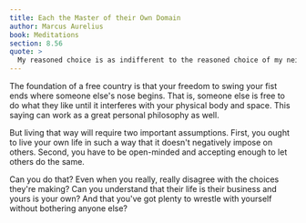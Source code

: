 ```yaml
---
title: Each the Master of their Own Domain
author: Marcus Aurelius
book: Meditations
section: 8.56
quote: >
  My reasoned choice is as indifferent to the reasoned choice of my neighbor, as to his breath and body. However much we've been made for cooperation, the ruling reason in each of us is master of its own affairs. If this weren't the case, the evil in someone else could become my harm, and God didn't mean for someone else to control my misfortune.
---
```


The foundation of a free country is that your freedom to swing your fist ends where someone else's nose begins. That is, someone else is free to do what they like until it interferes with your physical body and space. This saying can work as a great personal philosophy as well.

But living that way will require two important assumptions. First, you ought to live your own life in such a way that it doesn't negatively impose on others. Second, you have to be open-minded and accepting enough to let others do the same.

Can you do that? Even when you really, really disagree with the choices they're making? Can you understand that their life is their business and yours is your own? And that you've got plenty to wrestle with yourself without bothering anyone else?
